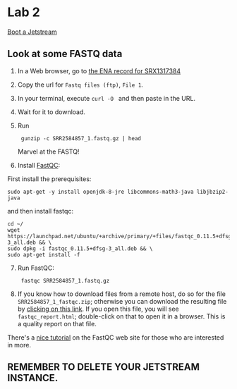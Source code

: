 # Lab 2

[Boot a Jetstream](../lab1-jetstream/boot.md)

## Look at some FASTQ data

1. In a Web browser, go to [the ENA record for SRX1317384](https://www.ebi.ac.uk/ena/data/view/SRX1317384)

2. Copy the url for `Fastq files (ftp)`, `File 1`.

3. In your terminal, execute `curl -O ` and then paste in the URL.

4. Wait for it to download.

5. Run

        gunzip -c SRR2584857_1.fastq.gz | head
        
   Marvel at the FASTQ!

6. Install [FastQC](http://www.bioinformatics.babraham.ac.uk/projects/fastqc/):

First install the prerequisites:
```
sudo apt-get -y install openjdk-8-jre libcommons-math3-java libjbzip2-java
```

and then install fastqc:
```
cd ~/
wget https://launchpad.net/ubuntu/+archive/primary/+files/fastqc_0.11.5+dfsg-3_all.deb && \
sudo dpkg -i fastqc_0.11.5+dfsg-3_all.deb && \
sudo apt-get install -f
```

7. Run FastQC:

        fastqc SRR2584857_1.fastq.gz

8. If you know how to download files from a remote host, do so for the file `SRR2584857_1_fastqc.zip`; otherwise you can download the resulting file by [clicking on this link](https://github.com/ngs-docs/2018-ggg201b/raw/master/lab2-mapping-etc/SRR2584857_1_fastqc.zip).  If you open this file, you will see `fastqc_report.html`; double-click on that to open it in a browser.  This is a quality report on that file.

There's a [nice tutorial](http://www.bioinformatics.babraham.ac.uk/projects/fastqc/) on the FastQC web site for those who are interested in more.

## REMEMBER TO DELETE YOUR JETSTREAM INSTANCE.
